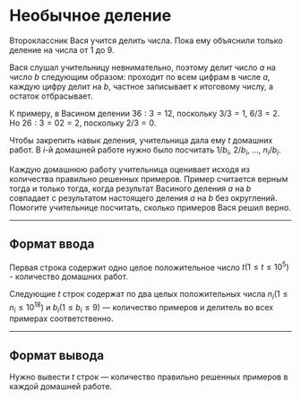 # Необычное деление

Второклассник Вася учится делить числа. Пока ему объяснили только деление на числа от 1 до 9.

Вася слушал учительницу невнимательно, поэтому делит число $a$ на число $b$ следующим образом: проходит по всем цифрам в числе $a$, каждую цифру делит на $b$, частное записывает к итоговому числу, а остаток отбрасывает.

К примеру, в Васином делении $36:3=12$, поскольку $3/3=1$, $6/3=2$. Но $26:3=02=2$, поскольку $2/3=0$.

Чтобы закрепить навык деления, учительница дала ему $t$ домашних работ. В $i$-й домашней работе нужно было посчитать $1/b_i$, $2/b_i$, …, $n_i/b_i$.

Каждую домашнюю работу учительница оценивает исходя из количества правильно решенных примеров. Пример считается верным тогда и только тогда, когда результат Васиного деления $a$ на $b$ совпадает с результатом настоящего деления $a$ на $b$ без округлений. Помогите учительнице посчитать, сколько примеров Вася решил верно.

---
## Формат ввода

Первая строка содержит одно целое положительное число $t (1 ≤ t ≤10^5)$ - количество домашних работ.

Следующие $t$ строк содержат по два целых положительных числа $n_i (1≤n_i≤10^18)$ и $b_i (1≤b_i≤9)$ — количество примеров и делитель во всех примерах соответственно.

---
## Формат вывода

Нужно вывести $t$ строк — количество правильно решенных примеров в каждой домашней работе.

